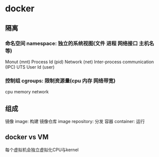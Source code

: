 # docker

## 隔离
### 命名空间 namespace: 独立的系统视图(文件 进程 网络接口 主机名等)
Monut (mnt)
Process Id (pid)
Network (net)
Inter-process communication (IPC)
UTS
User Id (user)
### 控制组 cgroups: 限制资源量(cpu 内存 网络带宽)
cpu
memory
network

## 组成
镜像 image: 构建
镜像仓库 image repository: 分发
容器 container: 运行

## docker vs VM
每个虚拟机会独立虚拟化CPU与kernel
